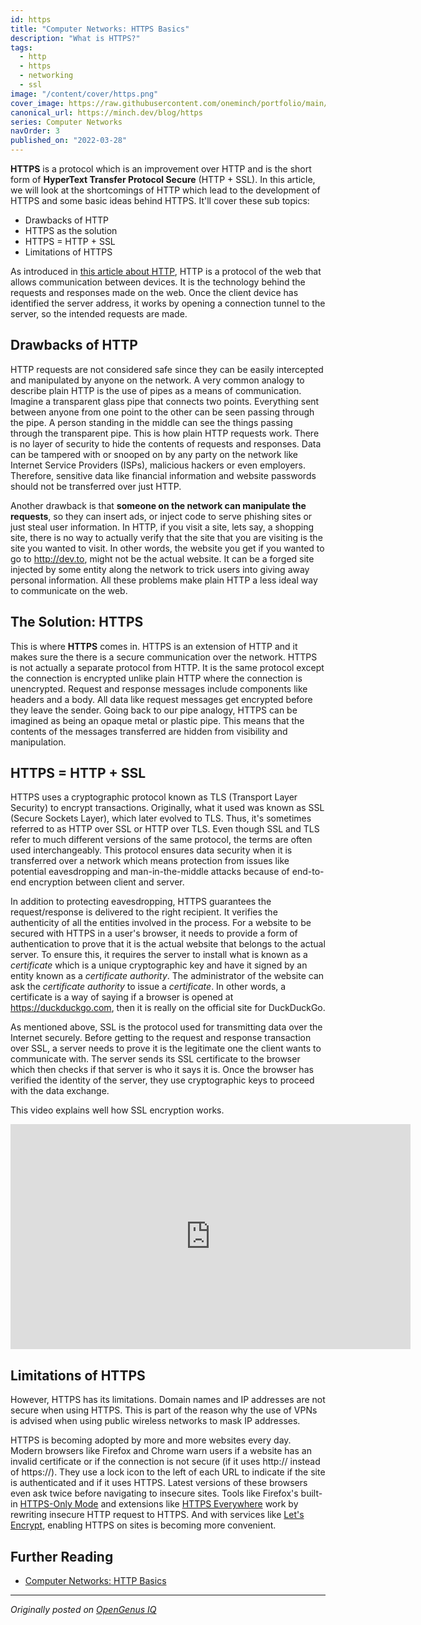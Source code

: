 ```yaml
---
id: https
title: "Computer Networks: HTTPS Basics"
description: "What is HTTPS?"
tags:
  - http
  - https
  - networking
  - ssl
image: "/content/cover/https.png"
cover_image: https://raw.githubusercontent.com/oneminch/portfolio/main/public/content/cover/https.png
canonical_url: https://minch.dev/blog/https
series: Computer Networks
navOrder: 3
published_on: "2022-03-28"
---
```


**HTTPS** is a protocol which is an improvement over HTTP and is the short form of **HyperText Transfer Protocol Secure** (HTTP + SSL). In this article, we will look at the shortcomings of HTTP which lead to the development of HTTPS and some basic ideas behind HTTPS. It'll cover these sub topics:

- Drawbacks of HTTP
- HTTPS as the solution
- HTTPS = HTTP + SSL
- Limitations of HTTPS

As introduced in [this article about HTTP](https://dev.to/oneminch/http-basics-nji), HTTP is a protocol of the web that allows communication between devices. It is the technology behind the requests and responses made on the web. Once the client device has identified the server address, it works by opening a connection tunnel to the server, so the intended requests are made.

## Drawbacks of HTTP

HTTP requests are not considered safe since they can be easily intercepted and manipulated by anyone on the network. A very common analogy to describe plain HTTP is the use of pipes as a means of communication. Imagine a transparent glass pipe that connects two points. Everything sent between anyone from one point to the other can be seen passing through the pipe. A person standing in the middle can see the things passing through the transparent pipe. This is how plain HTTP requests work. There is no layer of security to hide the contents of requests and responses. Data can be tampered with or snooped on by any party on the network like Internet Service Providers (ISPs), malicious hackers or even employers. Therefore, sensitive data like financial information and website passwords should not be transferred over just HTTP.

Another drawback is that **someone on the network can manipulate the requests**, so they can insert ads, or inject code to serve phishing sites or just steal user information. In HTTP, if you visit a site, lets say, a shopping site, there is no way to actually verify that the site that you are visiting is the site you wanted to visit. In other words, the website you get if you wanted to go to http://dev.to, might not be the actual website. It can be a forged site injected by some entity along the network to trick users into giving away personal information. All these problems make plain HTTP a less ideal way to communicate on the web.

## The Solution: HTTPS

This is where **HTTPS** comes in. HTTPS is an extension of HTTP and it makes sure the there is a secure communication over the network. HTTPS is not actually a separate protocol from HTTP. It is the same protocol except the connection is encrypted unlike plain HTTP where the connection is unencrypted. Request and response messages include components like headers and a body. All data like request messages get encrypted before they leave the sender. Going back to our pipe analogy, HTTPS can be imagined as being an opaque metal or plastic pipe. This means that the contents of the messages transferred are hidden from visibility and manipulation.

## HTTPS = HTTP + SSL

HTTPS uses a cryptographic protocol known as TLS (Transport Layer Security) to encrypt transactions. Originally, what it used was known as SSL (Secure Sockets Layer), which later evolved to TLS. Thus, it's sometimes referred to as HTTP over SSL or HTTP over TLS. Even though SSL and TLS refer to much different versions of the same protocol, the terms are often used interchangeably. This protocol ensures data security when it is transferred over a network which means protection from issues like potential eavesdropping and man-in-the-middle attacks because of end-to-end encryption between client and server.

In addition to protecting eavesdropping, HTTPS guarantees the request/response is delivered to the right recipient. It verifies the authenticity of all the entities involved in the process. For a website to be secured with HTTPS in a user's browser, it needs to provide a form of authentication to prove that it is the actual website that belongs to the actual server. To ensure this, it requires the server to install what is known as a _certificate_ which is a unique cryptographic key and have it signed by an entity known as a _certificate authority_. The administrator of the website can ask the _certificate authority_ to issue a _certificate_. In other words, a certificate is a way of saying if a browser is opened at https://duckduckgo.com, then it is really on the official site for DuckDuckGo.

As mentioned above, SSL is the protocol used for transmitting data over the Internet securely. Before getting to the request and response transaction over SSL, a server needs to prove it is the legitimate one the client wants to communicate with. The server sends its SSL certificate to the browser which then checks if that server is who it says it is. Once the browser has verified the identity of the server, they use cryptographic keys to proceed with the data exchange.

This video explains well how SSL encryption works.

<iframe title="vimeo-player" src="https://player.vimeo.com/video/239132801?h=4bbba48a70" width="640" height="360" frameborder="0" allowfullscreen>DigiCert - # What is SSL and Why Does It Matter?</iframe>

## Limitations of HTTPS

However, HTTPS has its limitations. Domain names and IP addresses are not secure when using HTTPS. This is part of the reason why the use of VPNs is advised when using public wireless networks to mask IP addresses.

HTTPS is becoming adopted by more and more websites every day. Modern browsers like Firefox and Chrome warn users if a website has an invalid certificate or if the connection is not secure (if it uses http:// instead of https://). They use a lock icon to the left of each URL to indicate if the site is authenticated and if it uses HTTPS. Latest versions of these browsers even ask twice before navigating to insecure sites. Tools like Firefox's built-in [HTTPS-Only Mode](https://support.mozilla.org/en-US/kb/https-only-prefs) and extensions like [HTTPS Everywhere](https://www.eff.org/https-everywhere) work by rewriting insecure HTTP request to HTTPS. And with services like [Let's Encrypt](https://letsencrypt.org/), enabling HTTPS on sites is becoming more convenient.

## Further Reading

- [Computer Networks: HTTP Basics](https://minch.dev/blog/http)

---

_Originally posted on [OpenGenus IQ](https://iq.opengenus.org/idea-behind-https/)_
